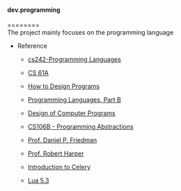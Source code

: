 #### dev.programming
========  
The project mainly focuses on the programming language


* Reference  
  - [cs242-Programming Languages](http://cs242.stanford.edu/f18/) 
  - [CS 61A](https://inst.eecs.berkeley.edu/~cs61a/fa18/)
  - [How to Design Programs](http://www.ccs.neu.edu/home/matthias/HtDP2e/)
  - [Programming Languages, Part B](https://www.coursera.org/learn/programming-languages)
  - [Design of Computer Programs](https://www.udacity.com/wiki/cs212#!#additional-reading)
  - [CS106B - Programming Abstractions](https://see.stanford.edu/Course/CS106B/143)

  - [Prof. Daniel P. Friedman](http://www.cs.indiana.edu/~dfried/)
  - [Prof. Robert Harper](http://www.cs.cmu.edu/~rwh/)
  - [Introduction to Celery](http://docs.celeryproject.org/en/master/internals/guide.html)
  - [Lua 5.3](http://cloudwu.github.io/lua53doc/)
